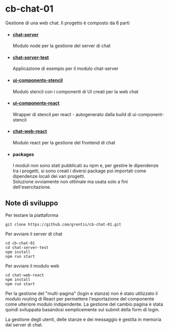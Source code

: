 # cb-chat-01

Gestione di una web chat. Il progetto è composto da 6 parti

- #### [chat-server](chat-server/README.md)
  Modulo node per la gestione del server di chat

- #### [chat-server-test](chat-server-test/README.md)
  Applicazione di esempio per il modulo chat-server

- #### [ui-components-stencil](ui-components-stencil/readme.md)
  Modulo stencil con i componenti di UI creati per la web chat

- #### [ui-components-react](ui-components-react/README.md)
  Wrapper di stencil per react - autogenerato dalla build di ui-component-stencil

- #### [chat-web-react](chat-web-react/README.md)
  Modulo react per la gestione del frontend di chat

- #### packages  
  I moduli non sono stati pubblicati su npm e, per gestire le dipendenze tra i progetti, si sono creati i diversi package poi importati come dipendenze locali dei vari progetti.  
Soluzione ovviamente non ottimale ma usata solo a fini dell'esercitazione.

## Note di sviluppo
Per testare la piattaforma
```
git clone https://github.com/grentis/cb-chat-01.git
```

Per avviare il server di chat
```
cd cb-chat-01
cd chat-server-test
npm install
npm run start
```

Per avviare il modulo web
```
cd chat-web-react
npm install
npm run start
```

Per la gestione del "multi-pagina" (login e stanza) non è stato utilizzato il modulo routing di React per permettere l'esportazione del componente come ulteriore modulo indipendente. La gestione del cambio pagina è stata quindi sviluppata basandosi semplicemente sul submit della form di login.
  
La gestione degli utenti, delle stanze e dei messaggio è gestita in memoria dal server di chat.